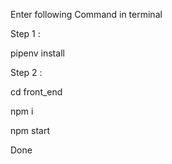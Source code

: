 
Enter following Command in terminal


Step 1 :

pipenv install
 

Step 2 : 
 
 cd front_end

 npm i

 npm start


Done

